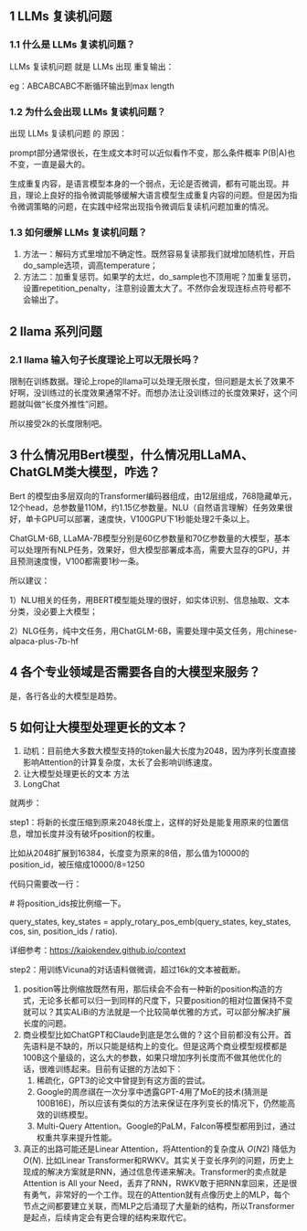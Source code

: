 ## 1 LLMs 复读机问题



### 1.1 什么是 LLMs 复读机问题？

LLMs 复读机问题 就是 LLMs 出现 重复输出：

eg：ABCABCABC不断循环输出到max length

### 1.2 为什么会出现 LLMs 复读机问题？

出现 LLMs 复读机问题 的 原因：

prompt部分通常很长，在生成文本时可以近似看作不变，那么条件概率 P(B|A)也不变，一直是最大的。

生成重复内容，是语言模型本身的一个弱点，无论是否微调，都有可能出现。并且，理论上良好的指令微调能够缓解大语言模型生成重复内容的问题。但是因为指令微调策略的问题，在实践中经常出现指令微调后复读机问题加重的情况。

### 1.3 如何缓解 LLMs 复读机问题？

1. 方法一：解码方式里增加不确定性。既然容易复读那我们就增加随机性，开启do_sample选项，调高temperature；
2. 方法二：加重复惩罚。如果学的太烂，do_sample也不顶用呢？加重复惩罚，设置repetition_penalty，注意别设置太大了。不然你会发现连标点符号都不会输出了。

## 2 llama 系列问题

### 2.1 llama 输入句子长度理论上可以无限长吗？

限制在训练数据。理论上rope的llama可以处理无限长度，但问题是太长了效果不好啊，没训练过的长度效果通常不好。而想办法让没训练过的长度效果好，这个问题就叫做“长度外推性”问题。

所以接受2k的长度限制吧。

## 3 什么情况用Bert模型，什么情况用LLaMA、ChatGLM类大模型，咋选？

Bert 的模型由多层双向的Transformer编码器组成，由12层组成，768隐藏单元，12个head，总参数量110M，约1.15亿参数量。NLU（自然语言理解）任务效果很好，单卡GPU可以部署，速度快，V100GPU下1秒能处理2千条以上。

ChatGLM-6B, LLaMA-7B模型分别是60亿参数量和70亿参数量的大模型，基本可以处理所有NLP任务，效果好，但大模型部署成本高，需要大显存的GPU，并且预测速度慢，V100都需要1秒一条。

所以建议：

1）NLU相关的任务，用BERT模型能处理的很好，如实体识别、信息抽取、文本分类，没必要上大模型；

2）NLG任务，纯中文任务，用ChatGLM-6B，需要处理中英文任务，用chinese-alpaca-plus-7b-hf

## 4 各个专业领域是否需要各自的大模型来服务？

是，各行各业的大模型是趋势。

## 5 如何让大模型处理更长的文本？

1. 动机：目前绝大多数大模型支持的token最大长度为2048，因为序列长度直接影响Attention的计算复杂度，太长了会影响训练速度。
2. 让大模型处理更长的文本 方法
3. LongChat

就两步：

step1：将新的长度压缩到原来2048长度上，这样的好处是能复用原来的位置信息，增加长度并没有破坏position的权重。

比如从2048扩展到16384，长度变为原来的8倍，那么值为10000的position_id，被压缩成10000/8=1250

代码只需要改一行：

\# 将position_ids按比例缩一下。

query_states, key_states = apply_rotary_pos_emb(query_states, key_states, cos, sin, position_ids / ratio). 

详细参考：https://kaiokendev.github.io/context

step2：用训练Vicuna的对话语料做微调，超过16k的文本被截断。

1. position等比例缩放既然有用，那后续会不会有一种新的position构造的方式，无论多长都可以归一到同样的尺度下，只要position的相对位置保持不变就可以？其实ALiBi的方法就是一个比较简单优雅的方式，可以部分解决扩展长度的问题。
2. 商业模型比如ChatGPT和Claude到底是怎么做的？这个目前都没有公开。首先语料是不缺的，所以只能是结构上的变化。但是这两个商业模型规模都是100B这个量级的，这么大的参数，如果只增加序列长度而不做其他优化的话，很难训练起来。目前有证据的方法如下：
   1. 稀疏化，GPT3的论文中曾提到有这方面的尝试。
   2. Google的周彦祺在一次分享中透露GPT-4用了MoE的技术(猜测是100B16E)，所以应该有类似的方法来保证在序列变长的情况下，仍然能高效的训练模型。
   3. Multi-Query Attention。Google的PaLM，Falcon等模型都用到过，通过权重共享来提升性能。
3. 真正的出路可能还是Linear Attention，将Attention的复杂度从 *O*(*N*2) 降低为 *O*(*N*). 比如Linear Transformer和RWKV。其实关于变长序列的问题，历史上现成的解决方案就是RNN，通过信息传递来解决。Transformer的卖点就是Attention is All your Need，丢弃了RNN，RWKV敢于把RNN拿回来，还是很有勇气，非常好的一个工作。现在的Attention就有点像历史上的MLP，每个节点之间都要建立关联，而MLP之后涌现了大量新的结构，所以Transformer是起点，后续肯定会有更合理的结构来取代它。